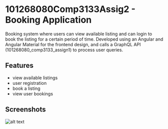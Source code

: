 # 101268080Comp3133Assig2 - Booking Application

Booking system where users can view available listing and can login to book the listing for a certain period of time. Developed using an Angular and Angular Material for the frontend design, and calls a GraphQL API (101268080_comp3133_assign1) to process user queries.

## Features
- view available listings
- user registration
- book a listing
- view user bookings

## Screenshots
![alt text](https://github.com/jack9rob/101268080_comp3133_assig2/blob/main/screenshots?raw=true)

